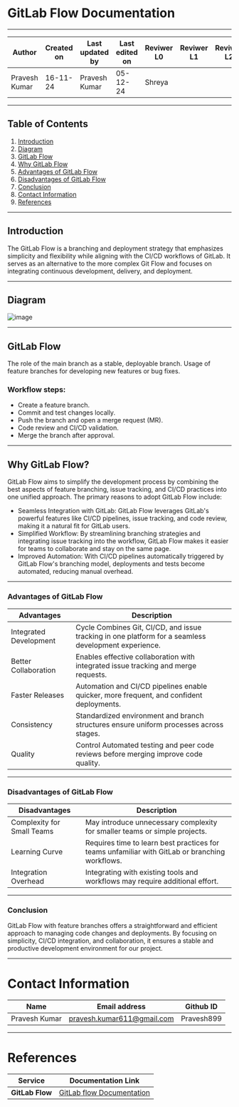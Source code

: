 # GitLab Flow Documentation
---
| **Author** | **Created on** | **Last updated by** | **Last edited on** | **Reviwer L0** |**Reviwer L1** |**Reviwer L2** |
|------------|----------------|----------------------|---------------------|---------------|---------------|---------------|
| Pravesh Kumar      | 16-11-24      | Pravesh Kumar             | 05-12-24           | Shreya | | |

---
## Table of Contents
1. [Introduction](#introduction)
2. [Diagram](#diagram)
3. [GitLab Flow](#gitlab-flow) 
4. [Why GitLab Flow](#why-gitlab-flow)
5. [Advantages of GitLab Flow](#advantages-of-gitlab-flow)
6. [Disadvantages of GitLab Flow](#disadvantages-of-gitlab)
7. [Conclusion](#conclusion)
8. [Contact Information](#contact-information)
9. [References](#references)
---

## Introduction

The GitLab Flow is a branching and deployment strategy that emphasizes simplicity and flexibility while aligning with the CI/CD workflows of GitLab. It serves as an alternative to the more complex Git Flow and focuses on integrating continuous development, delivery, and deployment.

---

## Diagram

![image](https://github.com/user-attachments/assets/21e6eca5-0291-4ab0-bb27-47c1a99f1b4e)

---

## GitLab Flow

The role of the main branch as a stable, deployable branch.
Usage of feature branches for developing new features or bug fixes.

### Workflow steps:

- Create a feature branch.
- Commit and test changes locally.
- Push the branch and open a merge request (MR).
- Code review and CI/CD validation.
- Merge the branch after approval.

---
## Why GitLab Flow?

GitLab Flow aims to simplify the development process by combining the best aspects of feature branching, issue tracking, and CI/CD practices into one unified approach. The primary reasons to adopt GitLab Flow include:

- Seamless Integration with GitLab: GitLab Flow leverages GitLab's powerful features like CI/CD pipelines, issue tracking, and code review, making it a natural fit for GitLab users.
- Simplified Workflow: By streamlining branching strategies and integrating issue tracking into the workflow, GitLab Flow makes it easier for teams to collaborate and stay on the same page.
- Improved Automation: With CI/CD pipelines automatically triggered by GitLab Flow's branching model, deployments and tests become automated, reducing manual overhead.

---

### Advantages of GitLab Flow

|Advantages|Description|
|--------|---------|
|Integrated Development| Cycle	Combines Git, CI/CD, and issue tracking in one platform for a seamless development experience.|
|Better Collaboration	|Enables effective collaboration with integrated issue tracking and merge requests.|
|Faster Releases	|Automation and CI/CD pipelines enable quicker, more frequent, and confident deployments.|
|Consistency	|Standardized environment and branch structures ensure uniform processes across stages.|
|Quality| Control	Automated testing and peer code reviews before merging improve code quality.|

---
### Disadvantages of GitLab Flow

|Disadvantages	|Description|
|------------|------------|
|Complexity for Small Teams|	May introduce unnecessary complexity for smaller teams or simple projects.|
|Learning Curve	|Requires time to learn best practices for teams unfamiliar with GitLab or branching workflows.|
|Integration Overhead	|Integrating with existing tools and workflows may require additional effort.|

---
 ### Conclusion
 
GitLab Flow with feature branches offers a straightforward and efficient approach to managing code changes and deployments. By focusing on simplicity, CI/CD integration, and collaboration, it ensures a stable and productive development environment for our project.

---
# Contact Information

| **Name** | **Email address**            | **Github ID**
|----------|-------------------------------|-------------------|
| Pravesh Kumar    |  pravesh.kumar611@gmail.com           | Pravesh899 |

---
# References


| Service          | Documentation Link                                                  |
|------------------|---------------------------------------------------------------------|
| **GitLab Flow**       | [GitLab flow Documentation](https://www.geeksforgeeks.org/introduction-to-gitlab-flow/)                    |
